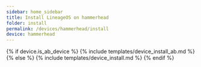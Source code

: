 ```yaml
---
sidebar: home_sidebar
title: Install LineageOS on hammerhead
folder: install
permalink: /devices/hammerhead/install
device: hammerhead
---
```

{% if device.is_ab_device %}
{% include templates/device_install_ab.md %}
{% else %}
{% include templates/device_install.md %}
{% endif %}
